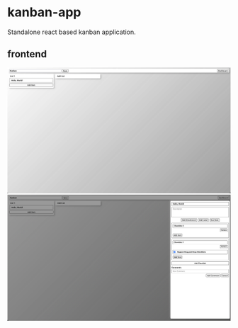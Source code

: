 # kanban-app

Standalone react based kanban application.

## frontend
![Frontend UI](frontend-progress.png)
![Card View UI](frontend-cardview.png)
